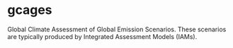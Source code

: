 # gcages
Global Climate Assessment of Global Emission Scenarios. These scenarios are typically produced by Integrated Assessment Models (IAMs).
